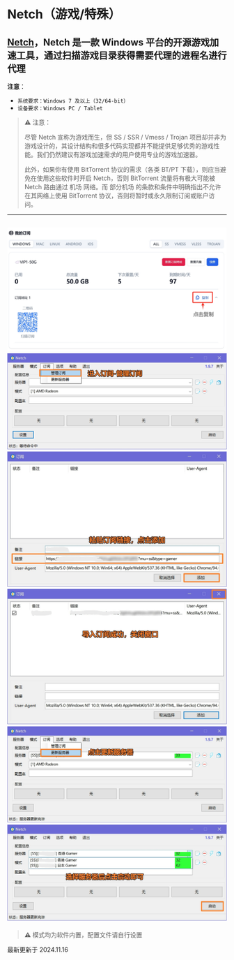 # Netch（游戏/特殊）
[Netch](https://github.com/netchx/netch/releases/download/1.9.7/Netch.7z)，Netch 是一款 Windows 平台的开源游戏加速工具，通过扫描游戏目录获得需要代理的进程名进行代理
---
**注意**：

- `系统要求：Windows 7 及以上（32/64-bit）`
- `设备要求：Windows PC / Tablet`

> ⚠️ 注意：
>
> 尽管 Netch 宣称为游戏而生，但 SS / SSR / Vmess / Trojan 项目却并非为游戏设计的，其设计结构和很多代码实现都并不能提供足够优秀的游戏性能。我们仍然建议有游戏加速需求的用户使用专业的游戏加速器。
>
> 此外，如果你有使用 BitTorrent 协议的需求（各类 BT/PT 下载），则应当避免在使用这些软件时开启 Netch，否则 BitTorrent 流量将有极大可能被 Netch 路由通过 机场 网络。而 部分机场 的条款和条件中明确指出不允许在其网络上使用 BitTorrent 协议，否则将暂时或永久限制订阅或账户访问。
---
![图一](netch-01.png)
![图二](netch-02.png)
![图三](netch-03.png)
![图四](netch-04.png)
![图五](netch-05.png)
![图六](netch-06.png)
---
> ⚠️ 模式均为软件内置，配置文件请自行设置

最新更新于 2024.11.16
